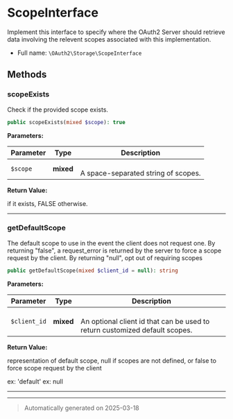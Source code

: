 
# ScopeInterface

Implement this interface to specify where the OAuth2 Server
should retrieve data involving the relevent scopes associated
with this implementation.



* Full name: `\OAuth2\Storage\ScopeInterface`



## Methods


### scopeExists

Check if the provided scope exists.

```php
public scopeExists(mixed $scope): true
```








**Parameters:**

| Parameter | Type | Description |
|-----------|------|-------------|
| `$scope` | **mixed** | <br />A space-separated string of scopes. |


**Return Value:**

if it exists, FALSE otherwise.




***

### getDefaultScope

The default scope to use in the event the client
does not request one. By returning "false", a
request_error is returned by the server to force a
scope request by the client. By returning "null",
opt out of requiring scopes

```php
public getDefaultScope(mixed $client_id = null): string
```








**Parameters:**

| Parameter | Type | Description |
|-----------|------|-------------|
| `$client_id` | **mixed** | <br />An optional client id that can be used to return customized default scopes. |


**Return Value:**

representation of default scope, null if
scopes are not defined, or false to force scope
request by the client

ex:
    'default'
ex:
    null




***


***
> Automatically generated on 2025-03-18
